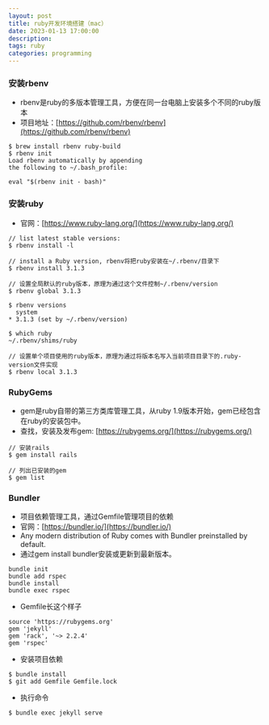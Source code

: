 ```yaml
---
layout: post
title: ruby开发环境搭建（mac）
date: 2023-01-13 17:00:00
description: 
tags: ruby
categories: programming
---
```

### 安装rbenv
* rbenv是ruby的多版本管理工具，方便在同一台电脑上安装多个不同的ruby版本
* 项目地址：[https://github.com/rbenv/rbenv](https://github.com/rbenv/rbenv)

```
$ brew install rbenv ruby-build
$ rbenv init
Load rbenv automatically by appending
the following to ~/.bash_profile:

eval "$(rbenv init - bash)"
```

### 安装ruby
* 官网：[https://www.ruby-lang.org/](https://www.ruby-lang.org/)

```
// list latest stable versions:
$ rbenv install -l

// install a Ruby version, rbenv将把ruby安装在~/.rbenv/目录下
$ rbenv install 3.1.3

// 设置全局默认的ruby版本，原理为通过这个文件控制~/.rbenv/version
$ rbenv global 3.1.3

$ rbenv versions
  system
* 3.1.3 (set by ~/.rbenv/version)

$ which ruby
~/.rbenv/shims/ruby

// 设置单个项目使用的ruby版本，原理为通过将版本名写入当前项目目录下的.ruby-version文件实现
$ rbenv local 3.1.3
```

### RubyGems
* gem是ruby自带的第三方类库管理工具，从ruby 1.9版本开始，gem已经包含在ruby的安装包中。
* 查找，安装及发布gem: [https://rubygems.org/](https://rubygems.org/) 

```
// 安装rails
$ gem install rails

// 列出已安装的gem
$ gem list
```

### Bundler
* 项目依赖管理工具，通过Gemfile管理项目的依赖
* 官网：[https://bundler.io/](https://bundler.io/)
* Any modern distribution of Ruby comes with Bundler preinstalled by default.
* 通过gem install bundler安装或更新到最新版本。

```
bundle init
bundle add rspec
bundle install
bundle exec rspec
```

* Gemfile长这个样子

```
source 'https://rubygems.org'
gem 'jekyll'
gem 'rack', '~> 2.2.4'
gem 'rspec'
```
* 安装项目依赖

```
$ bundle install
$ git add Gemfile Gemfile.lock
```
* 执行命令

```
$ bundle exec jekyll serve
```